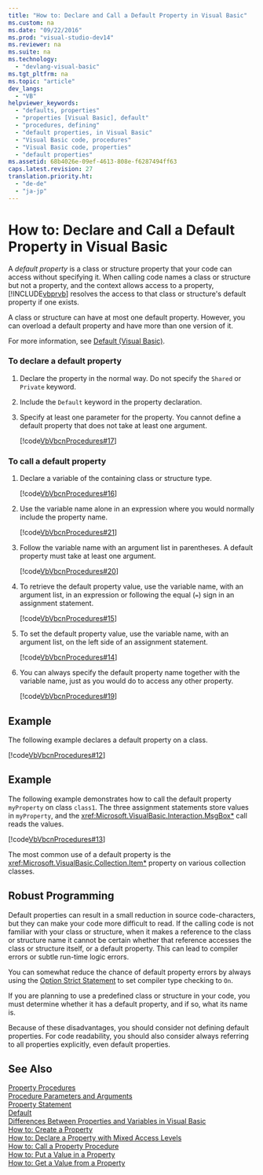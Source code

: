 ```yaml
---
title: "How to: Declare and Call a Default Property in Visual Basic"
ms.custom: na
ms.date: "09/22/2016"
ms.prod: "visual-studio-dev14"
ms.reviewer: na
ms.suite: na
ms.technology: 
  - "devlang-visual-basic"
ms.tgt_pltfrm: na
ms.topic: "article"
dev_langs: 
  - "VB"
helpviewer_keywords: 
  - "defaults, properties"
  - "properties [Visual Basic], default"
  - "procedures, defining"
  - "default properties, in Visual Basic"
  - "Visual Basic code, procedures"
  - "Visual Basic code, properties"
  - "default properties"
ms.assetid: 68b4026e-09ef-4613-808e-f6287494ff63
caps.latest.revision: 27
translation.priority.ht: 
  - "de-de"
  - "ja-jp"
---
```

# How to: Declare and Call a Default Property in Visual Basic
A *default property* is a class or structure property that your code can access without specifying it. When calling code names a class or structure but not a property, and the context allows access to a property, [!INCLUDE[vbprvb](../VS_csharp/includes/vbprvb_md.md)] resolves the access to that class or structure's default property if one exists.  
  
 A class or structure can have at most one default property. However, you can overload a default property and have more than one version of it.  
  
 For more information, see [Default (Visual Basic)](../VS_csharp/default--visual-basic-.md).  
  
### To declare a default property  
  
1.  Declare the property in the normal way. Do not specify the `Shared` or `Private` keyword.  
  
2.  Include the `Default` keyword in the property declaration.  
  
3.  Specify at least one parameter for the property. You cannot define a default property that does not take at least one argument.  
  
     [!code[VbVbcnProcedures#17](../VS_csharp/codesnippet/VisualBasic/how-to--declare-and-call-a-default-property-in-visual-basic_1.vb)]  
  
### To call a default property  
  
1.  Declare a variable of the containing class or structure type.  
  
     [!code[VbVbcnProcedures#16](../VS_csharp/codesnippet/VisualBasic/how-to--declare-and-call-a-default-property-in-visual-basic_2.vb)]  
  
2.  Use the variable name alone in an expression where you would normally include the property name.  
  
     [!code[VbVbcnProcedures#21](../VS_csharp/codesnippet/VisualBasic/how-to--declare-and-call-a-default-property-in-visual-basic_3.vb)]  
  
3.  Follow the variable name with an argument list in parentheses. A default property must take at least one argument.  
  
     [!code[VbVbcnProcedures#20](../VS_csharp/codesnippet/VisualBasic/how-to--declare-and-call-a-default-property-in-visual-basic_4.vb)]  
  
4.  To retrieve the default property value, use the variable name, with an argument list, in an expression or following the equal (`=`) sign in an assignment statement.  
  
     [!code[VbVbcnProcedures#15](../VS_csharp/codesnippet/VisualBasic/how-to--declare-and-call-a-default-property-in-visual-basic_5.vb)]  
  
5.  To set the default property value, use the variable name, with an argument list, on the left side of an assignment statement.  
  
     [!code[VbVbcnProcedures#14](../VS_csharp/codesnippet/VisualBasic/how-to--declare-and-call-a-default-property-in-visual-basic_6.vb)]  
  
6.  You can always specify the default property name together with the variable name, just as you would do to access any other property.  
  
     [!code[VbVbcnProcedures#19](../VS_csharp/codesnippet/VisualBasic/how-to--declare-and-call-a-default-property-in-visual-basic_7.vb)]  
  
## Example  
 The following example declares a default property on a class.  
  
 [!code[VbVbcnProcedures#12](../VS_csharp/codesnippet/VisualBasic/how-to--declare-and-call-a-default-property-in-visual-basic_8.vb)]  
  
## Example  
 The following example demonstrates how to call the default property `myProperty` on class `class1`. The three assignment statements store values in `myProperty`, and the <xref:Microsoft.VisualBasic.Interaction.MsgBox*> call reads the values.  
  
 [!code[VbVbcnProcedures#13](../VS_csharp/codesnippet/VisualBasic/how-to--declare-and-call-a-default-property-in-visual-basic_9.vb)]  
  
 The most common use of a default property is the <xref:Microsoft.VisualBasic.Collection.Item*> property on various collection classes.  
  
## Robust Programming  
 Default properties can result in a small reduction in source code-characters, but they can make your code more difficult to read. If the calling code is not familiar with your class or structure, when it makes a reference to the class or structure name it cannot be certain whether that reference accesses the class or structure itself, or a default property. This can lead to compiler errors or subtle run-time logic errors.  
  
 You can somewhat reduce the chance of default property errors by always using the [Option Strict Statement](../VS_csharp/option-strict-statement.md) to set compiler type checking to `On`.  
  
 If you are planning to use a predefined class or structure in your code, you must determine whether it has a default property, and if so, what its name is.  
  
 Because of these disadvantages, you should consider not defining default properties. For code readability, you should also consider always referring to all properties explicitly, even default properties.  
  
## See Also  
 [Property Procedures](../VS_csharp/property-procedures--visual-basic-.md)   
 [Procedure Parameters and Arguments](../VS_csharp/procedure-parameters-and-arguments--visual-basic-.md)   
 [Property Statement](../VS_csharp/property-statement.md)   
 [Default](../VS_csharp/default--visual-basic-.md)   
 [Differences Between Properties and Variables in Visual Basic](../VS_csharp/differences-between-properties-and-variables-in-visual-basic.md)   
 [How to: Create a Property](../VS_csharp/how-to--create-a-property--visual-basic-.md)   
 [How to: Declare a Property with Mixed Access Levels](../VS_csharp/how-to--declare-a-property-with-mixed-access-levels--visual-basic-.md)   
 [How to: Call a Property Procedure](../VS_csharp/how-to--call-a-property-procedure--visual-basic-.md)   
 [How to: Put a Value in a Property](../VS_csharp/how-to--put-a-value-in-a-property--visual-basic-.md)   
 [How to: Get a Value from a Property](../VS_csharp/how-to--get-a-value-from-a-property--visual-basic-.md)
